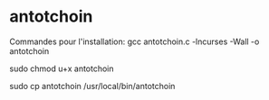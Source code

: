 # antotchoin

Commandes pour l'installation:
  gcc antotchoin.c -lncurses -Wall -o antotchoin

  sudo chmod u+x antotchoin

  sudo cp antotchoin /usr/local/bin/antotchoin
  
 
 
